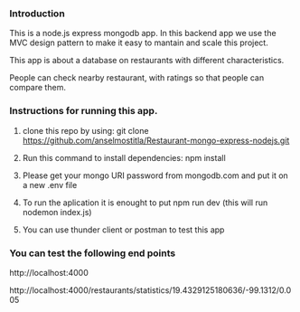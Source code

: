 

### Introduction

This is a node.js express mongodb app. In this backend app we use the MVC design pattern to make it easy to mantain and scale this project.

This app is about a database on restaurants with different characteristics. 

People can check nearby restaurant, with ratings so that people can compare them.


### Instructions for running this app.

1) clone this repo by using:
git clone https://github.com/anselmostitla/Restaurant-mongo-express-nodejs.git

2) Run this command to install dependencies:
npm install

3) Please get your mongo URI password from mongodb.com and put it on a new .env file

4) To run the aplication it is enought to put
npm run dev (this will run nodemon index.js)

5) You can use thunder client or postman to test this app

### You can test the following end points

http://localhost:4000

http://localhost:4000/restaurants/statistics/19.4329125180636/-99.1312/0.005


 